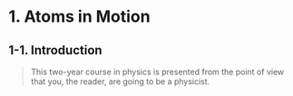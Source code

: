 # 1. Atoms in Motion
## 1-1. Introduction
> This two-year course in physics is presented from the point
of view that you, the reader, are going to be a physicist.
